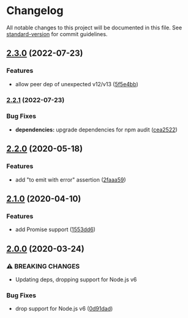 # Changelog

All notable changes to this project will be documented in this file. See [standard-version](https://github.com/conventional-changelog/standard-version) for commit guidelines.

## [2.3.0](https://github.com/boneskull/unexpected-eventemitter/compare/v2.2.1...v2.3.0) (2022-07-23)

### Features

- allow peer dep of unexpected v12/v13 ([5f5e4bb](https://github.com/boneskull/unexpected-eventemitter/commit/5f5e4bba8adfbc3d9bcb8dcc7e5853a518d1f9e2))

### [2.2.1](https://github.com/boneskull/unexpected-eventemitter/compare/v2.2.0...v2.2.1) (2022-07-23)

### Bug Fixes

- **dependencies:** upgrade dependencies for npm audit ([cea2522](https://github.com/boneskull/unexpected-eventemitter/commit/cea2522c6b6e4a2570cff00023fcbd7bee615b6c))

## [2.2.0](https://github.com/boneskull/unexpected-eventemitter/compare/v2.1.0...v2.2.0) (2020-05-18)

### Features

- add "to emit with error" assertion ([2faaa59](https://github.com/boneskull/unexpected-eventemitter/commit/2faaa599bb9638ad511146f968c4e9a354a993f0))

## [2.1.0](https://github.com/boneskull/unexpected-eventemitter/compare/v2.0.0...v2.1.0) (2020-04-10)

### Features

- add Promise support ([1553dd6](https://github.com/boneskull/unexpected-eventemitter/commit/1553dd6d8f6d3da98d45206c8d5064688b90b949))

## [2.0.0](https://github.com/boneskull/unexpected-eventemitter/compare/v1.1.3...v2.0.0) (2020-03-24)

### ⚠ BREAKING CHANGES

- Updating deps, dropping support for Node.js v6

### Bug Fixes

- drop support for Node.js v6 ([0d91dad](https://github.com/boneskull/unexpected-eventemitter/commit/0d91dad48b808a9138deea0fddd47d76adf778ae))
